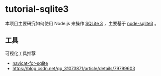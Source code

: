 # tutorial-sqlite3

本项目主要研究如何使用 Node.js 来操作 [SQLite 3](https://www.sqlite.org/index.html) ，主要基于 [node-sqlite3](https://github.com/mapbox/node-sqlite3) 。


## 工具

可视化工具推荐

- [navicat-for-sqlite](http://www.navicat.com.cn/products/navicat-for-sqlite)
- https://blog.csdn.net/qq_31073871/article/details/79799603